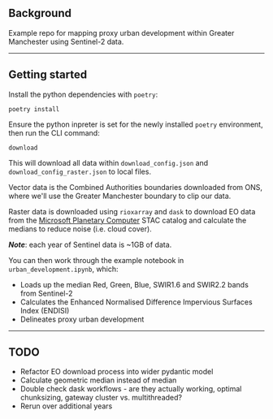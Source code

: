 ## Background
Example repo for mapping proxy urban development within Greater Manchester using Sentinel-2 data.

---
## Getting started
Install the python dependencies with `poetry`:
```
poetry install
```

Ensure the python inpreter is set for the newly installed `poetry` environment, then run the CLI command:
```
download
```

This will download all data within `download_config.json` and `download_config_raster.json` to local files.

Vector data is the Combined Authorities boundaries downloaded from ONS, where we'll use the Greater Manchester boundary to clip our data.

Raster data is downloaded using `rioxarray` and `dask` to download EO data from the [Microsoft Planetary Computer](https://planetarycomputer.microsoft.com/) STAC catalog and calculate the medians to reduce noise (i.e. cloud cover). 

***Note***: each year of Sentinel data is ~1GB of data.

You can then work through the example notebook in `urban_development.ipynb`, which:
- Loads up the median Red, Green, Blue, SWIR1.6 and SWIR2.2 bands from Sentinel-2
- Calculates the Enhanced Normalised Difference Impervious Surfaces Index (ENDISI)
- Delineates proxy urban development

---
## TODO
- Refactor EO download process into wider pydantic model
- Calculate geometric median instead of median
- Double check dask workflows - are they actually working, optimal chunksizing, gateway cluster vs. multithreaded?
- Rerun over additional years